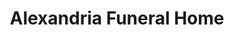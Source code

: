 ---
title: "Alexandria Funeral Home"
url: /alexandria/alexandria-funeral-home/
shop: funeral directors
---